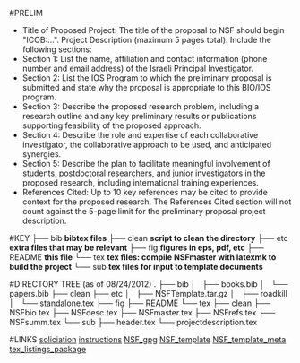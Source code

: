 #PRELIM

* Title of Proposed Project: The title of the proposal to NSF should begin "ICOB:...".
Project Description (maximum 5 pages total): Include the following sections:
* Section 1: List the name, affiliation and contact information (phone number and email address) of the Israeli Principal Investigator.
* Section 2: List the IOS Program to which the preliminary proposal is submitted and state why the proposal is appropriate to this BIO/IOS program.
* Section 3: Describe the proposed research problem, including a research outline and any key preliminary results or publications supporting feasibility of the proposed approach.
* Section 4: Describe the role and expertise of each collaborative investigator, the collaborative approach to be used, and anticipated synergies.
* Section 5: Describe the plan to facilitate meaningful involvement of students, postdoctoral researchers, and junior investigators in the proposed research, including international training experiences.
* References Cited: Up to 10 key references may be cited to provide context for the proposed research. The References Cited section will not count against the 5-page limit for the preliminary proposal project description.

#KEY
├── bib **bibtex files**
├── clean **script to clean the directory**
├── etc **extra files that may be relevant**
├── fig **figures in eps, pdf, etc**
├── README **this file**
└── tex **tex files: compile NSFmaster with latexmk to build the project**
    └── sub **tex files for input to template documents**

#DIRECTORY TREE (as of 08/24/2012)
.
├── bib
│   ├── books.bib
│   └── papers.bib
├── clean
├── etc
│   ├── NSFTemplate.tar.gz
│   ├── roadkill
│   └── standalone.tex
├── fig
├── README
└── tex
    ├── clean
    ├── NSFbio.tex
    ├── NSFdesc.tex
    ├── NSFmaster.tex
    ├── NSFrefs.tex
    ├── NSFsumm.tex
    └── sub
        ├── header.tex
        └── projectdescription.tex

#LINKS
[soliciation](http://www.nsf.gov/funding/pgm_summ.jsp?pims_id=504768)
[instructions](http://www.nsf.gov/pubs/2012/nsf12577/nsf12577.htm#prep)
[NSF_gpg](http://www.nsf.gov/pubs/policydocs/pappguide/nsf11001/gpg_index.jsp)
[NSF_template](http://math.mit.edu/services/nsf/NSFTemplate.tar.gz)
[NSF_template_meta](http://math.mit.edu/services/grants.html)
[tex_listings_package](http://mirror.hmc.edu/ctan/macros/latex/contrib/listings/listings.pdf)
